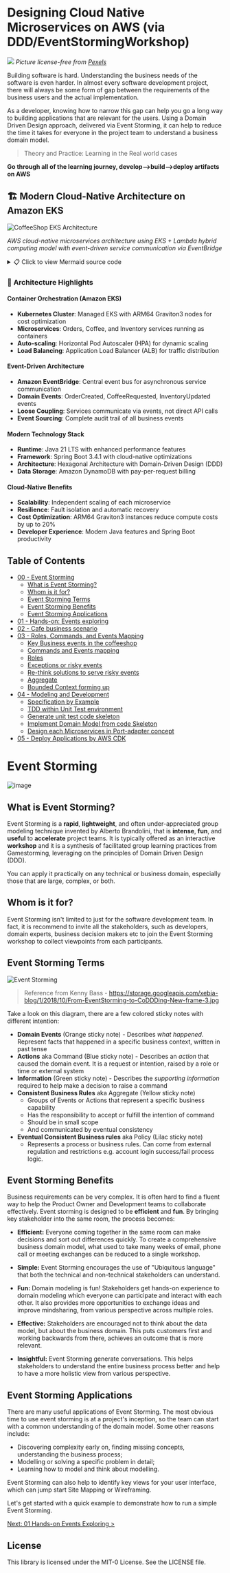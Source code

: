 # Designing Cloud Native Microservices on AWS  (via DDD/EventStormingWorkshop)

![](docs/img/coffee.jpg)
_Picture license-free from [Pexels](https://www.pexels.com/photo/background-beverage-breakfast-brown-414645/)_

Building software is hard. Understanding the business needs of the software is even harder. In almost every software development project, there will always be some form of gap between the requirements of the business users and the actual implementation.

As a developer, knowing how to narrow this gap can help you go a long way to building applications that are relevant for the users. Using a Domain Driven Design approach, delivered via Event Storming, it can help to reduce the time it takes for everyone in the project team to understand a business domain model.



> Theory and Practice: Learning in the Real world cases

**Go through all of the learning journey, develop-->build-->deploy artifacts on AWS**

## 🏗️ Modern Cloud-Native Architecture on Amazon EKS

![CoffeeShop EKS Architecture](docs/img/coffeeshop-eks-architecture.png)

*AWS cloud-native microservices architecture using EKS + Lambda hybrid computing model with event-driven service communication via EventBridge*

<details>
<summary>📋 Click to view Mermaid source code</summary>

```mermaid
graph TB
    %% External Users and Systems
    User[👤 Users] --> ALB[Application Load Balancer]
    Developer[👨‍💻 Developers] --> ECR[Amazon ECR<br/>Container Registry]
    
    %% Network Layer
    subgraph VPC["🌐 Amazon VPC (10.0.0.0/16)"]
        subgraph PublicSubnet["Public Subnet"]
            ALB
            NAT[NAT Gateway]
        end
        
        subgraph PrivateSubnet["Private Subnet"]
            %% EKS Cluster
            subgraph EKS["☸️ Amazon EKS Cluster"]
                subgraph Namespace["coffeeshop namespace"]
                    OrdersPod[📦 Orders Web<br/>Spring Boot 3.4.1<br/>Java 21]
                    CoffeePod[☕ Coffee Web<br/>Spring Boot 3.4.1<br/>Java 21]
                    InventoryPod[📋 Inventory Web<br/>Spring Boot 3.4.1<br/>Java 21]
                end
                
                subgraph SystemPods["System Components"]
                    ALBController[AWS Load Balancer Controller]
                    ClusterAutoscaler[Cluster Autoscaler]
                    MetricsServer[Metrics Server]
                    EBSCSIDriver[EBS CSI Driver]
                end
            end
            
            %% Lambda Functions
            subgraph Lambda["🔧 AWS Lambda"]
                CoffeeOrderHandler[Coffee Order Handler<br/>Java 21]
                InventoryHandler[Inventory Handler<br/>Java 21]
            end
        end
    end
    
    %% Data Layer
    subgraph DataLayer["💾 Data Layer"]
        DynamoOrder[(📊 DynamoDB<br/>Order Table)]
        DynamoCoffee[(☕ DynamoDB<br/>Coffee Table)]
        DynamoInventory[(📋 DynamoDB<br/>Inventory Table)]
    end
    
    %% Event-Driven Architecture
    subgraph EventDriven["📡 Event-Driven Architecture"]
        EventBridge[Amazon EventBridge<br/>Event Bus]
    end
    
    %% API Gateway
    subgraph APILayer["🌐 API Layer"]
        APIGateway[Amazon API Gateway<br/>REST API]
    end
    
    %% Monitoring and Observability
    subgraph Monitoring["📊 Monitoring & Observability"]
        CloudWatch[Amazon CloudWatch<br/>Metrics & Logs]
        Dashboard[CloudWatch Dashboard]
        SNS[Amazon SNS<br/>Alarm Notifications]
    end
    
    %% CI/CD Pipeline
    subgraph CICD["🚀 CI/CD Pipeline"]
        Pipeline[EKS Pipeline Stack<br/>Automated Deployment]
    end
    
    %% Connections
    ALB --> OrdersPod
    ALB --> CoffeePod
    ALB --> InventoryPod
    
    %% Microservices to Data
    OrdersPod --> DynamoOrder
    OrdersPod --> EventBridge
    CoffeePod --> DynamoCoffee
    InventoryPod --> DynamoInventory
    
    %% Lambda connections
    APIGateway --> CoffeeOrderHandler
    APIGateway --> InventoryHandler
    CoffeeOrderHandler --> DynamoOrder
    CoffeeOrderHandler --> DynamoCoffee
    InventoryHandler --> DynamoCoffee
    
    %% Event-driven flow
    EventBridge --> CoffeeOrderHandler
    OrdersPod -.->|Send Events| EventBridge
    
    %% ECR to EKS
    ECR --> OrdersPod
    ECR --> CoffeePod
    ECR --> InventoryPod
    
    %% Monitoring connections
    OrdersPod --> CloudWatch
    CoffeePod --> CloudWatch
    InventoryPod --> CloudWatch
    CoffeeOrderHandler --> CloudWatch
    InventoryHandler --> CloudWatch
    EKS --> CloudWatch
    CloudWatch --> Dashboard
    CloudWatch --> SNS
    
    %% CI/CD
    Pipeline --> ECR
    Pipeline --> EKS
    
    %% Auto-scaling
    MetricsServer --> OrdersPod
    MetricsServer --> CoffeePod
    MetricsServer --> InventoryPod
    ClusterAutoscaler --> EKS
    
    %% Styling
    classDef userClass fill:#e1f5fe,stroke:#01579b,stroke-width:2px
    classDef awsService fill:#ff9800,stroke:#e65100,stroke-width:2px,color:#fff
    classDef microservice fill:#4caf50,stroke:#1b5e20,stroke-width:2px,color:#fff
    classDef database fill:#9c27b0,stroke:#4a148c,stroke-width:2px,color:#fff
    classDef monitoring fill:#f44336,stroke:#b71c1c,stroke-width:2px,color:#fff
    
    class User,Developer userClass
    class ALB,ECR,EKS,Lambda,EventBridge,APIGateway,CloudWatch,SNS,Pipeline awsService
    class OrdersPod,CoffeePod,InventoryPod,CoffeeOrderHandler,InventoryHandler microservice
    class DynamoOrder,DynamoCoffee,DynamoInventory database
    class Dashboard,SNS monitoring
```

</details>

### 🎯 **Architecture Highlights**

#### **Container Orchestration (Amazon EKS)**
- **Kubernetes Cluster**: Managed EKS with ARM64 Graviton3 nodes for cost optimization
- **Microservices**: Orders, Coffee, and Inventory services running as containers
- **Auto-scaling**: Horizontal Pod Autoscaler (HPA) for dynamic scaling
- **Load Balancing**: Application Load Balancer (ALB) for traffic distribution

#### **Event-Driven Architecture**
- **Amazon EventBridge**: Central event bus for asynchronous service communication
- **Domain Events**: OrderCreated, CoffeeRequested, InventoryUpdated events
- **Loose Coupling**: Services communicate via events, not direct API calls
- **Event Sourcing**: Complete audit trail of all business events

#### **Modern Technology Stack**
- **Runtime**: Java 21 LTS with enhanced performance features
- **Framework**: Spring Boot 3.4.1 with cloud-native optimizations
- **Architecture**: Hexagonal Architecture with Domain-Driven Design (DDD)
- **Data Storage**: Amazon DynamoDB with pay-per-request billing

#### **Cloud-Native Benefits**
- **Scalability**: Independent scaling of each microservice
- **Resilience**: Fault isolation and automatic recovery
- **Cost Optimization**: ARM64 Graviton3 instances reduce compute costs by up to 20%
- **Developer Experience**: Modern Java features and Spring Boot productivity





## Table of Contents
- [00 - Event Storming](#eventstorming)
  - [What is Event Storming?](#what-is-event-storming)
  - [Whom is it for?](#whom-is-it-for)
  - [Event Storming Terms](#event-storming-terms)
  - [Event Storming Benefits](#event-storming-benefits)
  - [Event Storming Applications](#event-storming-applications)
- [01 - Hands-on: Events exploring](docs/01-hands-on-events-exploring/README.md)
- [02 - Cafe business scenario](docs/02-coffee-shop-scenario/README.md)
- [03 - Roles, Commands, and Events Mapping](docs/03-roles-commands-events-mapping/README.md)
  - [Key Business events in the coffeeshop](docs/03-roles-commands-events-mapping/README.md#key-business-events-in-the-coffeeshop)
  - [Commands and Events mapping](docs/03-roles-commands-events-mapping/README.md#commands-and-events-mapping)
  - [Roles](docs/03-roles-commands-events-mapping/README.md#roles)
  - [Exceptions or risky events](docs/03-roles-commands-events-mapping/README.md#exceptions-or-risky-events)
  - [Re-think solutions to serve risky events](docs/03-roles-commands-events-mapping/README.md#re-think-solutions-to-serve-risky-events)
  - [Aggregate](docs/03-roles-commands-events-mapping/README.md#aggregate)
  - [Bounded Context forming up](docs/03-roles-commands-events-mapping/README.md#bounded-context-forming-up)
- [04 - Modeling and Development](docs/04-modeling-and-development/README.md)
  - [Specification by Example](docs/04-modeling-and-development/README.md#specification-by-example)
  - [TDD within Unit Test environment](docs/04-modeling-and-development/README.md#tdd-within-unit-test-environment)
  - [Generate unit test code skeleton](docs/04-modeling-and-development/README.md#generate-unit-test-code-skeleton)
  - [Implement Domain Model from code Skeleton](docs/04-modeling-and-development/README.md#implement-domain-model-from-code-skeleton)
  - [Design each Microservices in Port-adapter concept](docs/04-modeling-and-development/README.md#design-each-microservices-in-port-adapter-concept)
- [05 - Deploy Applications by AWS CDK](docs/05-deploy-applications-by-cdk/README.md) 
<!---
- [05 - Domain Driven Design Tactical design pattern guidance](05-ddd-tactical-design-pattern)
- [06 - Actual Implementation](06-actual-implementation)
- [07 - Infrastructure as Code by CDK](07-iaac-cdk)
- [08 - Deploy Serverless application](08-deploy-serverless-app)
- [09 - Deploy Containerized application](09-deploy-containerized-app)
- [10 - Build up CI/CD pipeline](10-build-up-cicd-pipeline)
--->

# Event Storming
![image](docs/img/problemsolving.png)

## What is Event Storming?
Event Storming is a **rapid**, **lightweight**, and often under-appreciated group modeling technique invented by Alberto Brandolini, that is **intense**, **fun**, and **useful** to **accelerate** project teams. It is typically offered as an interactive **workshop** and it is a synthesis of facilitated group learning practices from Gamestorming, leveraging on the principles of Domain Driven Design (DDD).

You can apply it practically on any technical or business domain, especially those that are large, complex, or both.

## Whom is it for?
Event Storming isn't limited to just for the software development team. In fact, it is recommend to invite all the stakeholders, such as developers, domain experts, business decision makers etc to join the Event Storming workshop to collect viewpoints from each participants.

## Event Storming Terms

![Event Storming](https://storage.googleapis.com/xebia-blog/1/2018/10/From-EventStorming-to-CoDDDing-New-frame-3.jpg)

> Reference from Kenny Bass - https://storage.googleapis.com/xebia-blog/1/2018/10/From-EventStorming-to-CoDDDing-New-frame-3.jpg

Take a look on this diagram, there are a few colored sticky notes with different intention:

* **Domain Events** (Orange sticky note) - Describes *what happened*. Represent facts that happened in a specific business context, written in past tense
* **Actions** aka Command (Blue sticky note) - Describes an *action* that caused the domain event. It is a request or intention, raised by a role or time or external system
* **Information** (Green sticky note) - Describes the *supporting information* required to help make a decision to raise a command
* **Consistent Business Rules** aka Aggregate (Yellow sticky note)
    * Groups of Events or Actions that represent a specific business capability
    * Has the responsibility to accept or fulfill the intention of command
    * Should be in small scope
    * And communicated by eventual consistency
* **Eventual Consistent Business rules** aka Policy (Lilac sticky note)
    * Represents a process or business rules. Can come from external regulation and restrictions e.g. account login success/fail process logic.

## Event Storming Benefits

Business requirements can be very complex. It is often hard to find a fluent way to help the Product Owner and Development teams to collaborate effectively. Event storming is designed to be **efficient** and **fun**. By bringing key stakeholder into the same room, the process becomes:

- **Efficient:** Everyone coming together in the same room can make decisions and sort out differences quickly. To create a comprehensive business domain model, what used to take many weeks of email, phone call or meeting exchanges can be reduced to a single workshop.

- **Simple:** Event Storming encourages the use of "Ubiquitous language" that both the technical and non-technical stakeholders can understand.

- **Fun:** Domain modeling is fun! Stakeholders get hands-on experience to domain modeling which everyone can participate and interact with each other. It also provides more opportunities to exchange ideas and improve mindsharing, from various perspective across multiple roles.

- **Effective:** Stakeholders are encouraged not to think about the data model, but about the business domain. This puts customers first and working backwards from there, achieves an outcome that is more relevant.

- **Insightful:** Event Storming generate conversations. This helps stakeholders to understand the entire business process better and help to have a more holistic view from various perspective.

## Event Storming Applications

There are many useful applications of Event Storming. The most obvious time to use event storming is at a project's inception, so the team can start with a common understanding of the domain model. Some other reasons include:
* Discovering complexity early on, finding missing concepts, understanding the business process;
* Modelling or solving a specific problem in detail;
* Learning how to model and think about modelling.

Event Storming can also help to identify key views for your user interface, which can jump start Site Mapping or Wireframing.

Let's get started with a quick example to demonstrate how to run a simple Event Storming.

[Next: 01 Hands-on Events Exploring >](docs/01-hands-on-events-exploring/README.md)


## License

This library is licensed under the MIT-0 License. See the LICENSE file.
